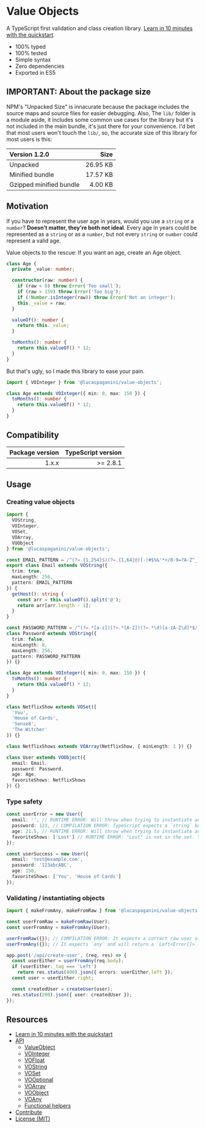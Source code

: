 # Value Objects

A TypeScript first validation and class creation library. [Learn in 10 minutes with the quickstart](docs/quickstart.md).

- 100% typed
- 100% tested
- Simple syntax
- Zero dependencies
- Exported in ES5

## IMPORTANT: About the package size

NPM's "Unpacked Size" is innacurate because the package includes the source maps and source files for easier debugging. Also, The `lib/` folder is a module aside, it includes some common use cases for the library but it's not included in the main bundle, it's just there for your convenience. I'd bet that most users won't touch the `lib/`, so, the accurate size of this library for most users is this:

| Version 1.2.0           |     Size |
| :---------------------- | -------: |
| Unpacked                | 26.95 KB |
| Minified bundle         | 17.57 KB |
| Gzipped minified bundle |  4.00 KB |

## Motivation

If you have to represent the user age in years, would you use a `string` or a `number`? **Doesn't matter, they're both not ideal**. Every age in years could be represented as a `string` or as a `number`, but not every `string` or `number` could represent a valid age.

Value objects to the rescue: If you want an age, create an Age object.

```typescript
class Age {
  private _value: number;

  constructor(raw: number) {
    if (raw < 0) throw Error('Too small');
    if (raw > 150) throw Error('Too big');
    if (!Number.isInteger(raw)) throw Error('Not an integer');
    this._value = raw;
  }

  valueOf(): number {
    return this._value;
  }

  toMonths(): number {
    return this.valueOf() * 12;
  }
}
```

But that's ugly, so I made this library to ease your pain.

```typescript
import { VOInteger } from '@lucaspaganini/value-objects';

class Age extends VOInteger({ min: 0, max: 150 }) {
  toMonths(): number {
    return this.valueOf() * 12;
  }
}
```

## Compatibility

| Package version | TypeScript version |
| --------------: | -----------------: |
|           1.x.x |           >= 2.8.1 |

## Usage

### Creating value objects

```typescript
import {
  VOString,
  VOInteger,
  VOSet,
  VOArray,
  VOObject
} from '@lucaspaganini/value-objects';

const EMAIL_PATTERN = /^(?=.{1,254}$)(?=.{1,64}@)[-!#$%&'*+/0-9=?A-Z^_`a-z{|}~]+(\.[-!#$%&'*+/0-9=?A-Z^_`a-z{|}~]+)*@[A-Za-z0-9]([A-Za-z0-9-]{0,61}[A-Za-z0-9])?(\.[A-Za-z0-9]([A-Za-z0-9-]{0,61}[A-Za-z0-9])?)*$/;
export class Email extends VOString({
  trim: true,
  maxLength: 256,
  pattern: EMAIL_PATTERN
}) {
  getHost(): string {
    const arr = this.valueOf().split('@');
    return arr[arr.length - 1];
  }
}

const PASSWORD_PATTERN = /^(?=.*[a-z])(?=.*[A-Z])(?=.*\d)[a-zA-Z\d]*$/; // One lowercase, one uppercase, one number
class Password extends VOString({
  trim: false,
  minLength: 8,
  maxLength: 256,
  pattern: PASSWORD_PATTERN
}) {}

class Age extends VOInteger({ min: 0, max: 150 }) {
  toMonths(): number {
    return this.valueOf() * 12;
  }
}

class NetflixShow extends VOSet([
  'You',
  'House of Cards',
  'Sense8',
  'The Witcher'
]) {}

class NetflixShows extends VOArray(NetflixShow, { minLength: 1 }) {}

class User extends VOObject({
  email: Email,
  password: Password,
  age: Age,
  favoriteShows: NetflixShows
}) {}
```

### Type safety

```typescript
const userError = new User({
  email: '', // RUNTIME ERROR: Will throw when trying to instantiate an Email with an empty string, but it's still a `string` so it's type is correct
  password: 123, // COMPILATION ERROR: TypeScript expects a `string` because that's what the Password constructor expects
  age: 21.5, // RUNTIME ERROR: Will throw when trying to instantiate an Age with a non integer number. If you want a float, you can extend `VOFloat()`
  favoriteShows: ['Lost'] // RUNTIME ERROR: "Lost" is not in the set. You might think it shouldn't accept any string, but it's a design decision (see VOSet in the docs)
});

const userSuccess = new User({
  email: 'test@example.com',
  password: '123abcABC',
  age: 150,
  favoriteShows: ['You', 'House of Cards']
});
```

### Validating / instantiating objects

```typescript
import { makeFromAny, makeFromRaw } from '@lucaspaganini/value-objects';

const userFromRaw = makeFromRaw(User);
const userFromAny = makeFromAny(User);

userFromRaw({}); // COMPILATION ERROR: It expects a correct raw user structure
userFromAny({}); // It expects `any` and will return a `Left<Error[]>`

app.post('/api/create-user', (req, res) => {
  const userEither = userFromAny(req.body);
  if (userEither._tag === 'Left')
    return res.status(400).json({ errors: userEither.left });
  const user = userEither.right;

  const createdUser = createUser(user);
  res.status(200).json({ user: createdUser });
});
```

## Resources

- [Learn in 10 minutes with the quickstart](docs/quickstart.md)
- [API](docs/api.md)
  - [ValueObject](docs/api.md#value-object)
  - [VOInteger](docs/api.md#vointeger)
  - [VOFloat](docs/api.md#vofloat)
  - [VOString](docs/api.md#vostring)
  - [VOSet](docs/api.md#voset)
  - [VOOptional](docs/api.md#vooptional)
  - [VOArray](docs/api.md#voarray)
  - [VOObject](docs/api.md#voobject)
  - [VOAny](docs/api.md#voany)
  - [Functional helpers](docs/api.md#functional-helpers)
- [Contribute](CONTRIBUTING.md)
- [License (MIT)](LICENSE.md)
